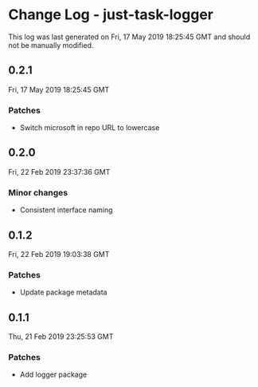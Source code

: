 # Change Log - just-task-logger

This log was last generated on Fri, 17 May 2019 18:25:45 GMT and should not be manually modified.

## 0.2.1
Fri, 17 May 2019 18:25:45 GMT

### Patches

- Switch microsoft in repo URL to lowercase

## 0.2.0
Fri, 22 Feb 2019 23:37:36 GMT

### Minor changes

- Consistent interface naming

## 0.1.2
Fri, 22 Feb 2019 19:03:38 GMT

### Patches

- Update package metadata

## 0.1.1
Thu, 21 Feb 2019 23:25:53 GMT

### Patches

- Add logger package

